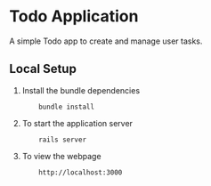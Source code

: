 # Todo Application

A simple Todo app to create and manage user tasks.

## Local Setup
1. Install the bundle dependencies
    ```
        bundle install
    ```
2. To start the application server
    ```
        rails server
    ```
3. To view the webpage
    ```
        http://localhost:3000
    ```